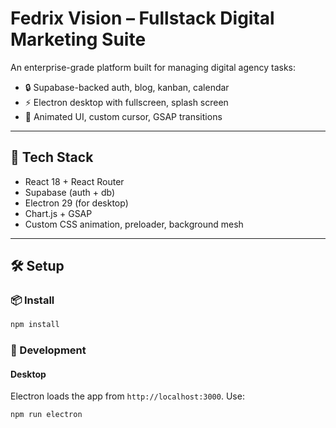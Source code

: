 # Fedrix Vision – Fullstack Digital Marketing Suite

An enterprise-grade platform built for managing digital agency tasks:
- 🔒 Supabase-backed auth, blog, kanban, calendar
- ⚡ Electron desktop with fullscreen, splash screen
- 🌌 Animated UI, custom cursor, GSAP transitions

---

## 🚀 Tech Stack

- React 18 + React Router
- Supabase (auth + db)
- Electron 29 (for desktop)
- Chart.js + GSAP
- Custom CSS animation, preloader, background mesh

---

## 🛠 Setup

### 📦 Install
```bash
npm install
```


### 🚀 Development

#### Desktop
Electron loads the app from `http://localhost:3000`. Use:
```bash
npm run electron

